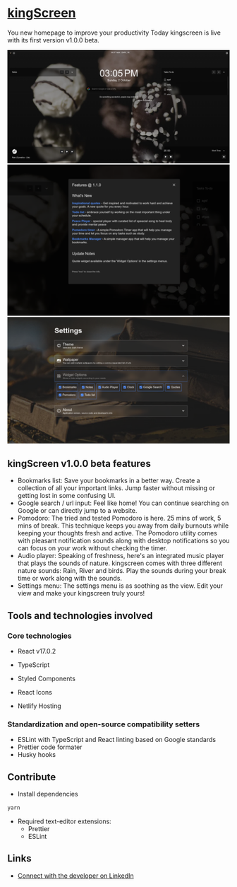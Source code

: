 # [kingScreen](https://kingscreen.netlify.app)

You new homepage to improve your productivity Today kingscreen is live with its first version v1.0.0 beta.

![kingScreen Homepage](https://raw.githubusercontent.com/satyaarthchhabra/media/master/images/homeScreen.png?raw=true)
![kingScreen Homepage](https://raw.githubusercontent.com/satyaarthchhabra/media/master/images/homeScreen2.png?raw=true)
![kingScreen Homepage](https://raw.githubusercontent.com/satyaarthchhabra/media/master/images/homeScreen3.png?raw=true)

## kingScreen v1.0.0 beta features

- Bookmarks list: Save your bookmarks in a better way. Create a collection of all your important links. Jump faster without missing or getting lost in some confusing UI.
- Google search / url input: Feel like home! You can continue searching on Google or can directly jump to a website.
- Pomodoro: The tried and tested Pomodoro is here. 25 mins of work, 5 mins of break. This technique keeps you away from daily burnouts while keeping your thoughts fresh and active. The Pomodoro utility comes with pleasant notification sounds along with desktop notifications so you can focus on your work without checking the timer.
- Audio player: Speaking of freshness, here's an integrated music player that plays the sounds of nature. kingscreen comes with three different nature sounds: Rain, River and birds. Play the sounds during your break time or work along with the sounds.
- Settings menu: The settings menu is as soothing as the view. Edit your view and make your kingscreen truly yours!

## Tools and technologies involved

### Core technologies

- React v17.0.2
- TypeScript
- Styled Components
- React Icons

- Netlify Hosting

### Standardization and open-source compatibility setters

- ESLint with TypeScript and React linting based on Google standards
- Prettier code formater
- Husky hooks

## Contribute

- Install dependencies

```bash
yarn
```

- Required text-editor extensions:
  - Prettier
  - ESLint

## Links

- [Connect with the developer on LinkedIn](https://www.linkedin.com/in/satyaarthchhabra/)
